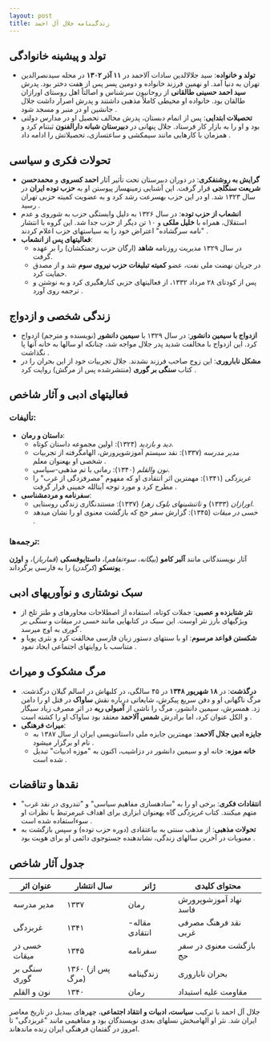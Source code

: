 ```yaml
---
layout: post
title: زندگینامه جلال آل احمد
---
```


## تولد و پیشینه خانوادگی
- **تولد و خانواده**: سید جلالالدین سادات آلاحمد در **۱۱ آذر ۱۳۰۲** در محله سیدنصرالدین تهران به دنیا آمد. او نهمین فرزند خانواده و دومین پسر پس از هفت دختر بود. پدرش **سید احمد حسینی طالقانی** از روحانیون سرشناس و اصالتاً اهل روستای اورازان طالقان بود. خانواده او محیطی کاملاً مذهبی داشتند و پدرش اصرار داشت جلال جانشین او در منبر و مسجد شود .  
- **تحصیلات ابتدایی**: پس از اتمام دبستان، پدرش مخالف تحصیل او در مدارس دولتی بود و او را به بازار کار فرستاد. جلال پنهانی در **دبیرستان شبانه دارالفنون** ثبتنام کرد و همزمان با کارهایی مانند سیمکشی و ساعتسازی، تحصیلاتش را ادامه داد .

## تحولات فکری و سیاسی
- **گرایش به روشنفکری**: در دوران دبیرستان تحت تأثیر آثار **احمد کسروی** و **محمدحسن شریعت سنگلجی** قرار گرفت. این آشنایی زمینهساز پیوستن او به **حزب توده ایران** در سال ۱۳۲۳ شد. او در این حزب بهسرعت رشد کرد و به عضویت کمیته حزبی تهران رسید .  
- **انشعاب از حزب توده**: در سال ۱۳۲۶ به دلیل وابستگی حزب به شوروی و عدم استقلال، همراه با **خلیل ملکی** و ۱۰ تن دیگر از حزب جدا شد. این گروه با انتشار "نامه سرگشاده" اعتراض خود را به سیاستهای حزب اعلام کردند .  
- **فعالیتهای پس از انشعاب**:  
  - در سال ۱۳۲۹ مدیریت روزنامه **شاهد** (ارگان حزب زحمتکشان) را بر عهده گرفت.  
  - در جریان نهضت ملی نفت، عضو **کمیته تبلیغات حزب نیروی سوم** شد و از مصدق حمایت کرد.  
  - پس از کودتای ۲۸ مرداد ۱۳۳۲، از فعالیتهای حزبی کنارهگیری کرد و به نوشتن و ترجمه روی آورد .  

## زندگی شخصی و ازدواج
- **ازدواج با سیمین دانشور**: در سال ۱۳۲۹ با **سیمین دانشور** (نویسنده و مترجم) ازدواج کرد. این ازدواج با مخالفت شدید پدر جلال مواجه شد، چنانکه او سالها به خانه آنها پا نگذاشت .  
- **مشکل ناباروری**: این زوج صاحب فرزند نشدند. جلال تجربیات خود از این بحران را در کتاب **سنگی بر گوری** (منتشرشده پس از مرگش) روایت کرد .  

## فعالیتهای ادبی و آثار شاخص
### تألیفات:
- **داستان و رمان**:  
  - *دید و بازدید* (۱۳۲۴): اولین مجموعه داستان کوتاه.  
  - *مدیر مدرسه* (۱۳۳۷): نقد سیستم آموزشوپرورش، الهامگرفته از تجربیات شخصی او بهعنوان معلم .  
  - *نون والقلم* (۱۳۴۰): رمانی با تم مذهبی-سیاسی.  
  - *غربزدگی* (۱۳۴۱): مهمترین اثر انتقادی او که مفهوم "مصرفزدگی از غرب" را مطرح کرد و مورد توجه آیتالله خمینی قرار گرفت .  
- **سفرنامه و مردمشناسی**:  
  - *اورازان* (۱۳۳۳) و *تاتنشینهای بلوک زهرا* (۱۳۳۷): مستندنگاری زندگی روستایی.  
  - *خسی در میقات* (۱۳۴۵): گزارش سفر حج که بازگشت معنوی او را نشان میدهد .  

### ترجمه‌ها:
آثار نویسندگانی مانند **آلبر کامو** (*بیگانه*، *سوءتفاهم*)، **داستایوفسکی** (*قمارباز*)، و **اوژن یونسکو** (*کرگدن*) را به فارسی برگرداند .  

## سبک نوشتاری و نوآوریهای ادبی
- **نثر شتابزده و عصبی**: جملات کوتاه، استفاده از اصطلاحات محاورهای و طنز تلخ از ویژگیهای بارز نثر اوست. این سبک در کتابهایی مانند *خسی در میقات* و *سنگی بر گوری* به اوج میرسد .  
- **شکستن قواعد مرسوم**: او با سنتهای دستور زبان فارسی مخالفت کرد و نثری پویا و متناسب با روایتهای اجتماعی ایجاد نمود .  

## مرگ مشکوک و میراث
- **درگذشت**: در **۱۸ شهریور ۱۳۴۸** در ۴۵ سالگی، در کلبهاش در اسالم گیلان درگذشت. مرگ ناگهانی او و دفن سریع پیکرش، شایعاتی درباره نقش **ساواک** در قتل او را دامن زد. همسرش، سیمین دانشور، مرگ را ناشی از **آمبولی ریه** در اثر مصرف زیاد سیگار و الکل عنوان کرد، اما برادرش **شمس آلاحمد** معتقد بود ساواک او را کشته است .  
- **میراث فرهنگی**:  
  - **جایزه ادبی جلال آلاحمد**: مهمترین جایزه ملی داستاننویسی ایران از سال ۱۳۸۷ به نام او برگزار میشود .  
  - **خانه موزه**: خانه او و سیمین دانشور در دزاشیب، اکنون به "موزه ادبیات" تبدیل شده است .  

## نقدها و تناقضات
- **انتقادات فکری**: برخی او را به "سادهسازی مفاهیم سیاسی" و "تندروی در نقد غرب" متهم میکنند. کتاب *غربزدگی* گاه بهعنوان ابزاری برای اهداف غیرمرتبط با نظرات او سوءاستفاده شده است .  
- **تحولات مذهبی**: از مذهب سنتی به بیاعتقادی (دوره حزب توده) و سپس بازگشت به معنویات در آخرین سالهای زندگی، نشاندهنده جستوجوی دائمی او برای هویت بود .  

## جدول آثار شاخص

| **عنوان اثر**       | **سال انتشار** | **ژانر**         | **محتوای کلیدی**                          |
|----------------------|----------------|------------------|------------------------------------------|
| مدیر مدرسه         | ۱۳۳۷           | رمان             | نهاد آموزشوپرورش فاسد                  |
| غربزدگی            | ۱۳۴۱           | مقاله-انتقادی   | نقد فرهنگ مصرفی غربی                   |
| خسی در میقات       | ۱۳۴۵           | سفرنامه         | بازگشت معنوی در سفر حج                 |
| سنگی بر گوری       | ۱۳۶۰ (پس از مرگ)| زندگینامه       | بحران ناباروری                         |
| نون و القلم        | ۱۳۴۰           | رمان             | مقاومت علیه استبداد                   |

جلال آل احمد با ترکیب **سیاست، ادبیات و انتقاد اجتماعی**، چهرهای بیبدیل در تاریخ معاصر ایران شد. نثر او الهامبخش نسلهای بعدی نویسندگان بود و مفاهیمی مانند "غربزدگی" تا امروز در گفتمان فرهنگی ایران زنده ماندهاند.
